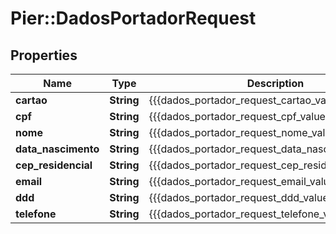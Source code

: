 # Pier::DadosPortadorRequest

## Properties
Name | Type | Description | Notes
------------ | ------------- | ------------- | -------------
**cartao** | **String** | {{{dados_portador_request_cartao_value}}} | 
**cpf** | **String** | {{{dados_portador_request_cpf_value}}} | 
**nome** | **String** | {{{dados_portador_request_nome_value}}} | [optional] 
**data_nascimento** | **String** | {{{dados_portador_request_data_nascimento_value}}} | [optional] 
**cep_residencial** | **String** | {{{dados_portador_request_cep_residencial_value}}} | 
**email** | **String** | {{{dados_portador_request_email_value}}} | 
**ddd** | **String** | {{{dados_portador_request_ddd_value}}} | [optional] 
**telefone** | **String** | {{{dados_portador_request_telefone_value}}} | [optional] 


